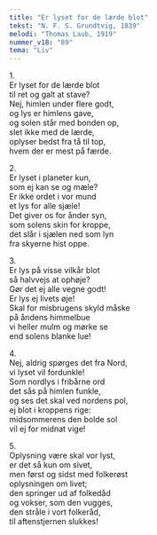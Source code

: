 ```yaml
---
title: "Er lyset for de lærde blot"
tekst: "N. F. S. Grundtvig, 1839"
melodi: "Thomas Laub, 1919"
nummer_v18: "89"
tema: "Liv"
---
```


1\.\
Er lyset for de lærde blot\
til ret og galt at stave?\
Nej, himlen under flere godt,\
og lys er himlens gave,\
og solen står med bonden op,\
slet ikke med de lærde,\
oplyser bedst fra tå til top,\
hvem der er mest på færde.

2\.\
Er lyset i planeter kun,\
som ej kan se og mæle?\
Er ikke ordet i vor mund\
et lys for alle sjæle!\
Det giver os for ånder syn,\
som solens skin for kroppe,\
det slår i sjælen ned som lyn\
fra skyerne hist oppe.

3\.\
Er lys på visse vilkår blot\
så halvvejs at ophøje?\
Gør det ej alle vegne godt!\
Er lys ej livets øje!\
Skal for misbrugens skyld måske\
på åndens himmelbue\
vi heller mulm og mørke se\
end solens blanke lue!

4\.\
Nej, aldrig spørges det fra Nord,\
vi lyset vil fordunkle!\
Som nordlys i fribårne ord\
det sås på himlen funkle,\
og ses det skal ved nordens pol,\
ej blot i kroppens rige:\
midsommerens den bolde sol\
vil ej for midnat vige!

5\.\
Oplysning være skal vor lyst,\
er det så kun om sivet,\
men først og sidst med folkerøst\
oplysningen om livet;\
den springer ud af folkedåd\
og vokser, som den vugges,\
den stråle i vort folkeråd,\
til aftenstjernen slukkes!